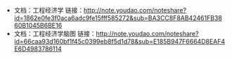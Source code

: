 + 文档：工程经济学
链接：http://note.youdao.com/noteshare?id=1862e0fe3f0aca6adc9fe15fff585272&sub=BA3CC8F8AB42461FB3860B1045B6BE16
+ 文档：工程经济学脑图
链接：http://note.youdao.com/noteshare?id=66caa93d160bf1f45c0399eb8f5d1d78&sub=E185B947F6664D8EAF4E6D4983786114